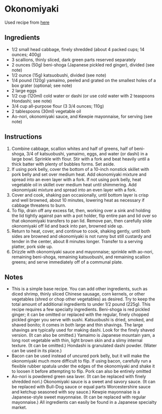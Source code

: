 # Okonomiyaki

Used recipe from [here](https://www.seriouseats.com/okonomiyaki-japanese-pancake-cabbage-recipe)

## Ingredients

* 1/2 small head cabbage, finely shredded (about 4 packed cups; 14 ounces; 400g)
* 3 scallions, thinly sliced, dark green parts reserved separately
* 2 ounces (50g) beni-shoga (Japanese pickled red ginger), divided (see note)
* 1/2 ounce (15g) katsuobushi, divided (see note)
* 1/4 pound (120g) yamaimo, peeled and grated on the smallest holes of a box grater (optional; see note)
* 2 large eggs
* 1/2 cup (120ml) cold water or dashi (or use cold water with 2 teaspoons Hondashi; see note)
* 3/4 cup all-purpose flour (3 3/4 ounces; 110g)
* 2 tablespoons (30ml) vegetable oil
* Ao-nori, okonomiyaki sauce, and Kewpie mayonnaise, for serving (see note)

## Instructions
1. Combine cabbage, scallion whites and half of greens, half of beni-shoga, 3/4 of katsuobushi, yamaimo, eggs, and water (or dashi) in a large bowl. Sprinkle with flour. Stir with a fork and beat heavily until a thick batter with plenty of bubbles forms. Set aside.
2. If using pork belly, cover the bottom of a 10-inch nonstick skillet with pork belly and set over medium heat. Add okonomiyaki mixture and spread into an even layer with a fork. If not using pork belly, heat vegetable oil in skillet over medium heat until shimmering. Add okonomiyaki mixture and spread into an even layer with a fork.
3. Cover and cook, shaking pan occasionally, until bottom layer is crisp and well browned, about 10 minutes, lowering heat as necessary if cabbage threatens to burn.
4. To flip, drain off any excess fat, then, working over a sink and holding the lid tightly against pan with a pot holder, flip entire pan and lid over so that okonomiyaki transfers to pan lid. Remove pan, then carefully slide okonomiyaki off lid and back into pan, browned side up.
5. Return to heat, cover, and continue to cook, shaking gently, until both sides are browned and okonomiyaki is not runny but still custardy and tender in the center, about 8 minutes longer. Transfer to a serving platter, pork side up.
6. Drizzle with okonomiyaki sauce and mayonnaise; sprinkle with ao-nori, remaining beni-shoga, remaining katsuobushi, and remaining scallion greens; and serve immediately off of a communal plate.

## Notes

* This is a simple base recipe. You can add other ingredients, such as diced shrimp, thinly sliced Chinese sausage, corn kernels, or other vegetables (shred or chop other vegetables) as desired. Try to keep the total amount of additional ingredients to under 1/2 pound (225g). This recipe requires a few specialty ingredients. Beni-shoga is red pickled ginger; it can be omitted or replaced with the regular, finely chopped pickled ginger you serve with sushi. Katsuobushi is dried, smoked, and shaved bonito; it comes in both large and thin shavings. The large shavings are typically used for making dashi. Look for the finely shaved version. (It can also be omitted.) Yamaimo is Japanese mountain yam, a long root vegetable with thin, light brown skin and a slimy internal texture. (It can be omitted.) Hondashi is granulated dashi powder. (Water can be used in its place.)
* Bacon can be used instead of uncured pork belly, but it will make the okonomiyaki much more difficult to flip. If using bacon, carefully run a flexible rubber spatula under the edges of the okonomiyaki and shake it to loosen it before attempting to flip. Pork can also be entirely omitted
* Ao-nori is powdered green sea laver. (It can be replaced with finely shredded nori.) Okonomiyaki sauce is a sweet and savory sauce. (It can be replaced with Bull-Dog sauce or equal parts Worcestershire sauce and ketchup seasoned with soy sauce.) Kewpie mayonnaise is a Japanese-style sweet mayonnaise. (It can be replaced with regular mayonnaise.) All ingredients can easily be found in a Japanese specialty market.

















